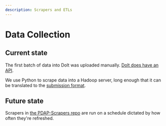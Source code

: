 ```yaml
---
description: Scrapers and ETLs
---
```


# Data Collection

## Current state

The first batch of data into Dolt was uploaded manually. [Dolt does have an API](https://github.com/dolthub/doltpy).

We use Python to scrape data into a Hadoop server, long enough that it can be translated to the [submission format](https://www.dolthub.com/repositories/pdap/data-intake).

## Future state

Scrapers in [the PDAP-Scrapers repo](https://github.com/Police-Data-Accessibility-Project/PDAP-Scrapers) are run on a schedule dictated by how often they're refreshed.


